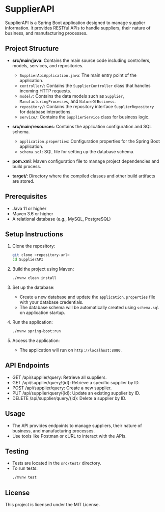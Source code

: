 
# SupplierAPI

SupplierAPI is a Spring Boot application designed to manage supplier information. It provides RESTful APIs to handle suppliers, their nature of business, and manufacturing processes.

## Project Structure

- **src/main/java**: Contains the main source code including controllers, models, services, and repositories.
  - `SupplierApiApplication.java`: The main entry point of the application.
  - `controller/`: Contains the `SupplierController` class that handles incoming HTTP requests.
  - `model/`: Contains the data models such as `Supplier`, `ManufacturingProcesses`, and `NatureOfBusiness`.
  - `repository/`: Contains the repository interface `SupplierRepository` for database interactions.
  - `service/`: Contains the `SupplierService` class for business logic.

- **src/main/resources**: Contains the application configuration and SQL schema.
  - `application.properties`: Configuration properties for the Spring Boot application.
  - `schema.sql`: SQL file for setting up the database schema.

- **pom.xml**: Maven configuration file to manage project dependencies and build process.

- **target/**: Directory where the compiled classes and other build artifacts are stored.

## Prerequisites

- Java 11 or higher
- Maven 3.6 or higher
- A relational database (e.g., MySQL, PostgreSQL)

## Setup Instructions

1. Clone the repository:
   ```bash
   git clone <repository-url>
   cd SupplierAPI
   ```

2. Build the project using Maven:
   ```bash
   ./mvnw clean install
   ```

3. Set up the database:
   - Create a new database and update the `application.properties` file with your database credentials.
   - The database schema will be automatically created using `schema.sql` on application startup.

4. Run the application:
   ```bash
   ./mvnw spring-boot:run
   ```

5. Access the application:
   - The application will run on `http://localhost:8080`.
  
## API Endpoints
- GET /api/supplier/query: Retrieve all suppliers.
- GET /api/supplier/query/{id}: Retrieve a specific supplier by ID.
- POST /api/supplier/query: Create a new supplier.
- PUT /api/supplier/query/{id}: Update an existing supplier by ID.
- DELETE /api/supplier/query/{id}: Delete a supplier by ID.

## Usage

- The API provides endpoints to manage suppliers, their nature of business, and manufacturing processes.
- Use tools like Postman or cURL to interact with the APIs.

## Testing

- Tests are located in the `src/test/` directory.
- To run tests:
  ```bash
  ./mvnw test
  ```

## License

This project is licensed under the MIT License.
